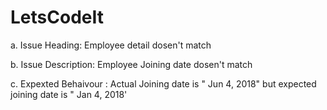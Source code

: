 # LetsCodeIt

a. Issue Heading: Employee detail dosen't match


b. Issue Description:  Employee Joining date dosen't match 


c. Expexted Behaivour : Actual Joining date is " Jun 4, 2018" but expected joining date is " Jan 4, 2018' 
